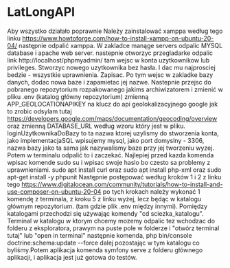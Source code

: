 # LatLongAPI
Aby wszystko działało poprawnie 
Należy zainstalować xamppa według tego linku
https://www.howtoforge.com/how-to-install-xampp-on-ubuntu-20-04/
następnie odpalić xamppa. W zakladce manąge servers odpalic MYSQL database i apache web server. nastepnie otworzyc przegladarke odpalic link
http://localhost/phpmyadmin/
tam wejsc w konta uzytkownikow lub privileges. Stworzyc nowego uzytkownika bez hasła. I dac mu najprosciej bedzie - wszystkie uprawnienia. Zapisac.
Po tym wejsc w zakladke bazy danych, dodac nowa baze i zapamietac jej nazwe.
Nastepnie przejsc do pobranego repozytorium rozpakowanego jakims archiwizatorem
i zmienić w pliku
.env (katalog główny repozytorium) zmienną APP_GEOLOCATIONAPIKEY na klucz do api geolokalizacyjnego google jak to zrobic odsylam tutaj https://developers.google.com/maps/documentation/geocoding/overview 
      oraz zmienną DATABASE_URL według wzoru który jest w pliku. loginUżytkownikaDoBazy to ta nazwa ktorej uzylismy do stworzenia konta, jako implementacjaSQL wpisujemy mysql, jako port domyslny - 3306, nazwa bazy jako ta sama jak nazywalismy baze przy jej tworzeniu wyzej.
Potem w terminalu odpalić to i zaczekać. Najlepiej przed kazda komenda wpisac komende sudo su i wpisac swoje haslo bo czesto sa problemy z uprawnieniami.
sudo apt install curl
oraz
sudo apt install php-xml
oraz 
sudo apt-get install -y phpunit
Następnie postępować według kroków 1 i 2 z linku tego
https://www.digitalocean.com/community/tutorials/how-to-install-and-use-composer-on-ubuntu-20-04
po tych krokach należy wykonać 1 komendę z terminala, z kroku 5 z linku wyżej, lecz będąc w katalogu głównym repozytorium. (tam gdzie plik .env między innymi).
Pomiędzy katalogami przechodzi się używając komendy "cd sciezka_katalogu".
Terminal w katalogu w ktorym chcemy mozemy odpalic tez wchodzac do folderu z eksploratora, prawym na puste pole w folderze i "otwórz terminal tutaj" lub "open in terminal"
następnie komenda, php bin/console doctrine:schema:update --force
dalej pozostając w tym katalogu co byliśmy.Potem aplikacja komenda symfony serve z folderu głównego aplikacji, i aplikacja jest już gotowa do testów.

